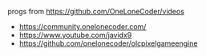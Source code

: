 progs from https://github.com/OneLoneCoder/videos

* https://community.onelonecoder.com/
* https://www.youtube.com/javidx9
* https://github.com/onelonecoder/olcpixelgameengine
